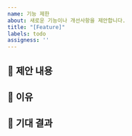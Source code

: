 ```yaml
---
name: 기능 제한
about: 새로운 기능이나 개선사항을 제안합니다.
title: "[Feature]"
labels: todo
assigness: ''
---
```



## 🎪 제안 내용
<!-- 어떤 기능을 제안하는지 자세히 설명해주세요 -->


## 🎢 이유
<!-- 이 기능이 왜 필요한디, 어떤 문제를 해결하는지 설명해주세요 -->

## 🎡 기대 결과
<!-- 어떤 결과를 기대하는지 설명해주세요. -->